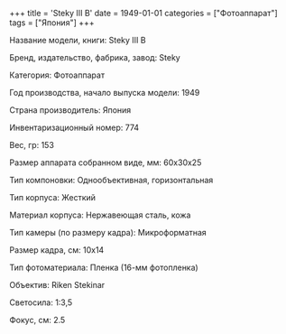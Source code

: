 +++
title = 'Steky III B'
date = 1949-01-01
categories = ["Фотоаппарат"]
tags = ["Япония"]
+++

Название модели, книги: Steky III B

Бренд, издательство, фабрика, завод: Steky

Категория: Фотоаппарат

Год производства, начало выпуска модели: 1949

Страна производитель: Япония

Инвентаризационный номер: 774

Вес, гр: 153

Размер аппарата  собранном виде, мм: 60х30х25

Тип компоновки: Однообъективная, горизонтальная

Тип корпуса: Жесткий

Материал корпуса: Нержавеющая сталь, кожа

Тип камеры (по размеру кадра): Микроформатная

Размер кадра, см: 10х14

Тип фотоматериала: Пленка (16-мм фотопленка)

Объектив: Riken Stekinar

Светосила: 1:3,5

Фокус, см: 2.5

